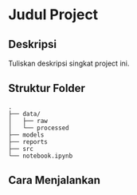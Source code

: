 # Judul Project

## Deskripsi

Tuliskan deskripsi singkat project ini.

## Struktur Folder

```
.
├── data/
│   ├── raw
│   └── processed
├── models
├── reports
├── src
└── notebook.ipynb
```

## Cara Menjalankan